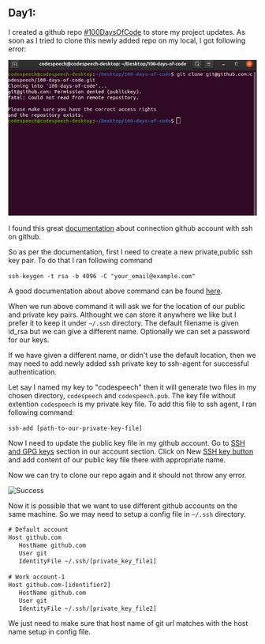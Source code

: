## Day1:
I created a github repo [#100DaysOfCode](https://github.com/codespeech/100-days-of-code) to store my project updates. As soon as I tried to clone this newly added repo on my local, I got following error:

![First Error](001-cloning-error.png)


I found this great [documentation](https://help.github.com/en/github/authenticating-to-github/connecting-to-github-with-ssh) about connection github account with ssh on github.

So as per the documentation, first I need to create a new private,public ssh key pair. To do that I ran following command

```ssh-keygen -t rsa -b 4096 -C "your_email@example.com"```

A good documentation about above command can be found [here](https://www.ssh.com/ssh/keygen/).


When we run above command it will ask we for the location of our public and private key pairs. Althought we can store it anywhere we like but I prefer it to keep it under `~/.ssh` directory. The default filename is given id_rsa but we can give a different name. Optionally we can set a password for our keys.

If we have given a different name, or didn't use the default location, then we may need to add newly added ssh private key to ssh-agent for successful authentication.

Let say I named my key to "codespeech" then it will generate two files in my chosen directory, `codespeech` and `codespeech.pub`. The key file without extention `codespeech` is my private key file. To add this file to ssh agent, I ran following command:

```ssh-add [path-to-our-private-key-file]```

Now I need to update the public key file in my github account. Go to [SSH and GPG keys](https://github.com/settings/keys) section in our account section. Click on New [SSH key button](https://github.com/settings/ssh/new) and add content of our public key file there with appropriate name.

Now we can try to clone our repo again and it should not throw any error.

![Success](001-success-cloning.png)


Now it is possible that we want to use different github accounts on the same machine. So we may need to setup a config file in `~/.ssh` directory.

```
# Default account
Host github.com
   HostName github.com
   User git
   IdentityFile ~/.ssh/[private_key_file1]

# Work account-1
Host github.com-[identifier2]    
   HostName github.com
   User git
   IdentityFile ~/.ssh/[private_key_file2]
```

We just need to make sure that host name of git url matches with the host name setup in config file.
